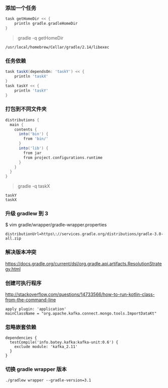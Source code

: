 ### 添加一个任务

```groovy
task getHomeDir << {
    println gradle.gradleHomeDir
}
```

> gradle -q getHomeDir

    /usr/local/homebrew/Cellar/gradle/2.14/libexec

### 任务依赖

```groovy
task taskX(dependsOn: 'taskY') << {
    println 'taskX'
}
task taskY << {
    println 'taskY'
}
```

### 打包到不同文件夹

```groovy
distributions {
  main {
    contents {
      into('bin') {
        from 'bin/'
      }
      into('lib') {
        from jar
        from project.configurations.runtime
      }
    }
  }
}
```

> gradle -q taskX

    taskY
    taskX

### 升级 gradlew 到 3

$ vim gradle/wrapper/gradle-wrapper.properties
 
`distributionUrl=https\://services.gradle.org/distributions/gradle-3.0-all.zip`

### 解决版本冲突
https://docs.gradle.org/current/dsl/org.gradle.api.artifacts.ResolutionStrategy.html

### 创建可执行程序
http://stackoverflow.com/questions/14733566/how-to-run-kotlin-class-from-the-command-line
```
apply plugin: 'application'
mainClassName = "org.apache.kafka.connect.mongo.tools.ImportDataKt"
```

### 忽略嵌套依赖

```
dependencies {
  testCompile('info.batey.kafka:kafka-unit:0.6') {
    exclude module: 'kafka_2.11'
  }
}
```

### 切换 gradle wrapper 版本

`./gradlew wrapper --gradle-version=3.1`

